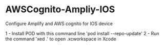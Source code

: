 # AWSCognito-Ampliy-IOS
Configure Amplify and AWS cognito for IOS device

1 - Install POD with this command line 'pod install --repo-update'
2 - Run the command 'xed .' to open <name>.xcworkspace in Xcode

